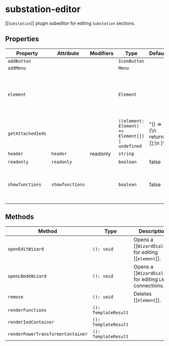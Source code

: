 # substation-editor

[[`Substation`]] plugin subeditor for editing `Substation` sections.

## Properties

| Property          | Attribute       | Modifiers | Type                                             | Default                        | Description                                      |
|-------------------|-----------------|-----------|--------------------------------------------------|--------------------------------|--------------------------------------------------|
| `addButton`       |                 |           | `IconButton`                                     |                                |                                                  |
| `addMenu`         |                 |           | `Menu`                                           |                                |                                                  |
| `element`         |                 |           | `Element`                                        |                                | The edited `Element`, a common property of all Substation subeditors. |
| `getAttachedIeds` |                 |           | `((element: Element) => Element[]) \| undefined` | "() => {\n    return [];\n  }" |                                                  |
| `header`          | `header`        | readonly  | `string`                                         |                                |                                                  |
| `readonly`        | `readonly`      |           | `boolean`                                        | false                          |                                                  |
| `showfunctions`   | `showfunctions` |           | `boolean`                                        | false                          | Wheter `Function` and `SubFunction` are rendered |

## Methods

| Method                            | Type                 | Description                                      |
|-----------------------------------|----------------------|--------------------------------------------------|
| `openEditWizard`                  | `(): void`           | Opens a [[`WizardDialog`]] for editing [[`element`]]. |
| `openLNodeWizard`                 | `(): void`           | Opens a [[`WizardDialog`]] for editing `LNode` connections. |
| `remove`                          | `(): void`           | Deletes [[`element`]].                           |
| `renderFunctions`                 | `(): TemplateResult` |                                                  |
| `renderIedContainer`              | `(): TemplateResult` |                                                  |
| `renderPowerTransformerContainer` | `(): TemplateResult` |                                                  |
